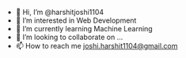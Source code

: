 - 👋 Hi, I’m @harshitjoshi1104
- 👀 I’m interested in Web Development  
- 🌱 I’m currently learning Machine Learning
- 💞️ I’m looking to collaborate on ...
- 📫 How to reach me joshi.harshit1104@gmail.com

<!---
harshitjoshi1104/harshitjoshi1104 is a ✨ special ✨ repository because its `README.md` (this file) appears on your GitHub profile.
You can click the Preview link to take a look at your changes.
--->
